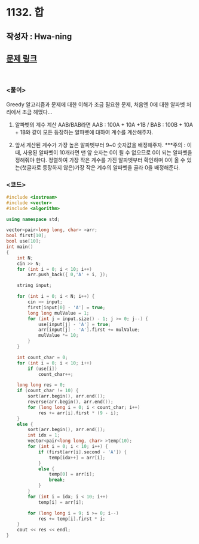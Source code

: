 # 1132. 합

## 작성자 : Hwa-ning

## [문제 링크](https://www.acmicpc.net/problem/1132)

<br/>

### <풀이>

Greedy 알고리즘과 문제에 대한 이해가 조금 필요한 문제, 처음엔 0에 대한 알파벳 처리에서 조금 헤맸다...

1. 알파벳의 계수 계산
   AAB/BAB라면 AAB : 100A + 10A +1B / BAB : 100B + 10A + 1B와 같이 모든 등장하는 알파벳에 대하여 계수를 계산해주자.

2. 앞서 계산된 계수가 가장 높은 알파벳부터 9~0 숫자값을 배정해주자.
   \*\*\*주의 : 이 때, 사용된 알파벳이 10개라면 맨 앞 숫자는 0이 될 수 없으므로 0이 되는 알파벳을 정해줘야 한다. 정렬하여 가장 작은 계수를 가진 알파벳부터 확인하며 0이 올 수 있는(첫글자로 등장하지 않은)가장 작은 계수의 알파벳을 골라 0을 배정해준다.

### <코드>

```C++
#include <iostream>
#include <vector>
#include <algorithm>

using namespace std;

vector<pair<long long, char> >arr;
bool first[10];
bool use[10];
int main()
{
	int N;
	cin >> N;
	for (int i = 0; i < 10; i++)
		arr.push_back({ 0,'A' + i, });

	string input;

	for (int i = 0; i < N; i++) {
		cin >> input;
		first[input[0] - 'A'] = true;
		long long mulValue = 1;
		for (int j = input.size() - 1; j >= 0; j--) {
			use[input[j] - 'A'] = true;
			arr[input[j] - 'A'].first += mulValue;
			mulValue *= 10;
		}
	}

	int count_char = 0;
	for (int i = 0; i < 10; i++)
		if (use[i])
			count_char++;

	long long res = 0;
	if (count_char != 10) {
		sort(arr.begin(), arr.end());
		reverse(arr.begin(), arr.end());
		for (long long i = 0; i < count_char; i++)
			res += arr[i].first * (9 - i);
	}
	else {
		sort(arr.begin(), arr.end());
		int idx = 1;
		vector<pair<long long, char> >temp(10);
		for (int i = 0; i < 10; i++) {
			if (first[arr[i].second - 'A']) {
				temp[idx++] = arr[i];
			}
			else {
				temp[0] = arr[i];
				break;
			}
		}
		for (int i = idx; i < 10; i++)
			temp[i] = arr[i];

		for (long long i = 9; i >= 0; i--)
			res += temp[i].first * i;
	}
	cout << res << endl;
}
```

